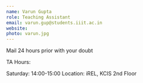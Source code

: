 ```yaml
---
name: Varun Gupta
role: Teaching Assistant
email: varun.gup@students.iiit.ac.in
website:
photo: varun.jpg
---
```


Mail 24 hours prior with your doubt

TA Hours:

Saturday: 14:00-15:00
Location: iREL, KCIS 2nd Floor
